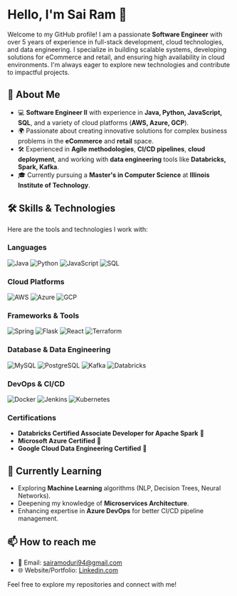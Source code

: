 # Hello, I'm Sai Ram 👋

Welcome to my GitHub profile! I am a passionate **Software Engineer** with over 5 years of experience in full-stack development, cloud technologies, and data engineering. I specialize in building scalable systems, developing solutions for eCommerce and retail, and ensuring high availability in cloud environments. I'm always eager to explore new technologies and contribute to impactful projects.

## 🚀 About Me
- 💻 **Software Engineer II** with experience in **Java, Python, JavaScript, SQL**, and a variety of cloud platforms (**AWS, Azure, GCP**).
- 🌍 Passionate about creating innovative solutions for complex business problems in the **eCommerce** and **retail** space.
- 🛠️ Experienced in **Agile methodologies**, **CI/CD pipelines**, **cloud deployment**, and working with **data engineering** tools like **Databricks, Spark, Kafka**.
- 🎓 Currently pursuing a **Master's in Computer Science** at **Illinois Institute of Technology**.

## 🛠️ Skills & Technologies

Here are the tools and technologies I work with:

### **Languages**
![Java](https://img.shields.io/badge/-Java-007396?style=flat&logo=java&logoColor=white)
![Python](https://img.shields.io/badge/-Python-3776AB?style=flat&logo=python&logoColor=white)
![JavaScript](https://img.shields.io/badge/-JavaScript-F7DF1E?style=flat&logo=javascript&logoColor=black)
![SQL](https://img.shields.io/badge/-SQL-003B57?style=flat&logo=sql&logoColor=white)

### **Cloud Platforms**
![AWS](https://img.shields.io/badge/-AWS-232F3E?style=flat&logo=amazonaws&logoColor=white)
![Azure](https://img.shields.io/badge/-Azure-0089D6?style=flat&logo=microsoftazure&logoColor=white)
![GCP](https://img.shields.io/badge/-Google_Cloud-4285F4?style=flat&logo=googlecloud&logoColor=white)

### **Frameworks & Tools**
![Spring](https://img.shields.io/badge/-Spring-6DB33F?style=flat&logo=spring&logoColor=white)
![Flask](https://img.shields.io/badge/-Flask-000000?style=flat&logo=flask&logoColor=white)
![React](https://img.shields.io/badge/-React-61DAFB?style=flat&logo=react&logoColor=black)
![Terraform](https://img.shields.io/badge/-Terraform-7F5EBE?style=flat&logo=terraform&logoColor=white)

### **Database & Data Engineering**
![MySQL](https://img.shields.io/badge/-MySQL-4479A1?style=flat&logo=mysql&logoColor=white)
![PostgreSQL](https://img.shields.io/badge/-PostgreSQL-4169E1?style=flat&logo=postgresql&logoColor=white)
![Kafka](https://img.shields.io/badge/-Apache_Kafka-231F20?style=flat&logo=apachekafka&logoColor=white)
![Databricks](https://img.shields.io/badge/-Databricks-000000?style=flat&logo=databricks&logoColor=white)

### **DevOps & CI/CD**
![Docker](https://img.shields.io/badge/-Docker-2496ED?style=flat&logo=docker&logoColor=white)
![Jenkins](https://img.shields.io/badge/-Jenkins-D24939?style=flat&logo=jenkins&logoColor=white)
![Kubernetes](https://img.shields.io/badge/-Kubernetes-326CE5?style=flat&logo=kubernetes&logoColor=white)

### **Certifications**
- **Databricks Certified Associate Developer for Apache Spark** 🏅
- **Microsoft Azure Certified** 🏅
- **Google Cloud Data Engineering Certified** 🏅

## 🌱 Currently Learning
- Exploring **Machine Learning** algorithms (NLP, Decision Trees, Neural Networks).
- Deepening my knowledge of **Microservices Architecture**.
- Enhancing expertise in **Azure DevOps** for better CI/CD pipeline management.

## 📫 How to reach me
- 📧 Email: [sairamoduri94@gmail.com](mailto:sairamoduri94@gmail.com)
- 🌐 Website/Portfolio: [Linkedin.com](https://www.linkedin.com/in/saiodram/)


Feel free to explore my repositories and connect with me!

